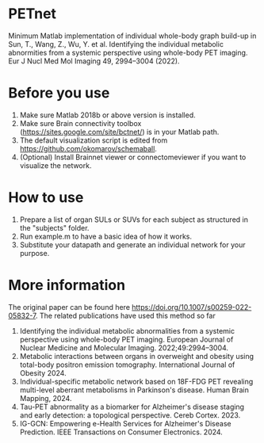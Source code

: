 # PETnet
Minimum Matlab implementation of individual whole-body graph build-up in Sun, T., Wang, Z., Wu, Y. et al. Identifying the individual metabolic abnormities from a systemic perspective using whole-body PET imaging. Eur J Nucl Med Mol Imaging 49, 2994–3004 (2022).

# Before you use
1. Make sure Matlab 2018b or above version is installed.
2. Make sure Brain connectivity toolbox (https://sites.google.com/site/bctnet/) is in your Matlab path.
3. The default visualization script is edited from https://github.com/okomarov/schemaball.
4. (Optional) Install Brainnet viewer or connectomeviewer if you want to visualize the network.
   
# How to use
1. Prepare a list of organ SULs or SUVs for each subject as structured in the "subjects" folder.
2. Run example.m to have a basic idea of how it works.
3. Substitute your datapath and generate an individual network for your purpose.

# More information
The original paper can be found here https://doi.org/10.1007/s00259-022-05832-7.
The related publications have used this method so far
1. Identifying the individual metabolic abnormalities from a systemic perspective using whole-body PET imaging. European Journal of Nuclear Medicine and Molecular Imaging. 2022;49:2994–3004.
2. Metabolic interactions between organs in overweight and obesity using total-body positron emission tomography. International Journal of Obesity 2024.
3. Individual-specific metabolic network based on 18F-FDG PET revealing multi-level aberrant metabolisms in Parkinson's disease. Human Brain Mapping, 2024.
4. Tau-PET abnormality as a biomarker for Alzheimer's disease staging and early detection: a topological perspective. Cereb Cortex. 2023.
5. IG-GCN: Empowering e-Health Services for Alzheimer's Disease Prediction. IEEE Transactions on Consumer Electronics. 2024.
